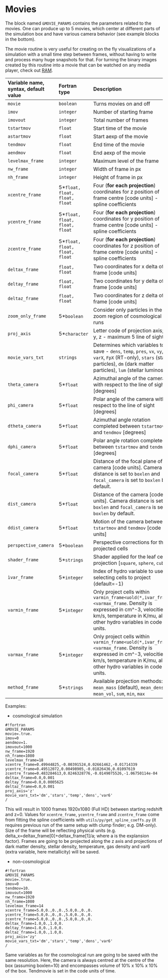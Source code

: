 

# Movies

The block named `&MOVIE_PARAMS` contains the parameters related to the movies. One can produce up to 5 movies, which center at different parts of the simulation box and have various camera behavior (see example blocks in the bottom). 

The movie routine is very useful for creating on the fly visualizations of a simulation with a small time step between frames, without having to write and process many huge snapshots for that. For turning the binary images created by this routine into a movie that can be watched on any media player, check out [RAM](https://bitbucket.org/biernacki/ram).

| Variable name, syntax, default value | Fortran type  | Description               |
|:---------------------------- |:------------- |:------------------------- |
| `movie`           | `boolean`   | Turns movies on and off |
| `imov`            | `integer `  | Number of starting frame |
| `imovout`         | `integer`   | Total number of frames |
| `tstartmov`       | `float`     | Start time of the movie |
| `astartmov`       | `float`     | Start aexp of the movie |
| `tendmov`         | `float`     | End time of the movie |
| `aendmov`         | `float`     | End aexp of the movie |
| `levelmax_frame`  | `integer`   | Maximum level of the frame |
| `nw_frame`        | `integer`   | Width of frame in px |
| `nh_frame`        | `integer`   | Height of frame in px |
| `xcentre_frame`   | 5*`float, float, float, float` | Four (**for each projection**) coordinates for z position of frame centre [code units] - spline coefficients |
| `ycentre_frame`   | 5*`float, float, float, float` | Four (**for each projection**) coordinates for y position of frame centre [code units] - spline coefficients |
| `zcentre_frame`   | 5*`float, float, float, float` | Four (**for each projection**) coordinates for z position of frame centre [code units] - spline coefficients |
| `deltax_frame`    | `float, float` | Two coordinates for x delta of frame [code units] |
| `deltay_frame`    | `float, float` | Two coordinates for y delta of frame [code units] |
| `deltaz_frame`    | `float, float` | Two coordinates for z delta of frame [code units] |
| `zoom_only_frame` | 5*`boolean`    | Consider only particles in the zoom region of cosmological runs |
| `proj_axis`       | 5*`character`  | Letter code of projection axis; x, y, z - maximum 5 line of sights |
| `movie_vars_txt`  | `strings` | Determines which variables to save - `dens`, `temp`, `pres`, `vx`, `vy`, `vz`, `varX`, `FpX` (RT-only), `stars` (star particles), `dm` (dark matter particles), `lum` (stellar luminosity) |
| `theta_camera`    | 5*`float` | Azimuthal angle of the camera with respect to the line of sight [degrees] |
| `phi_camera`      | 5*`float `    | Polar angle of the camera with respect to the line of sight [degrees] |
| `dtheta_camera`   | 5*`float `    | Azimuthal angle rotation completed between `tstartmov` and `tendmov` [degrees] |
| `dphi_camera`     | 5*`float `    | Polar angle rotation completed between `tstartmov` and `tendmov` [degrees] |
| `focal_camera`    | 5*`float `    | Distance of the focal plane of the camera [code units]. Camera distance is set to `boxlen` and `focal_camera` is set to `boxlen` by default. |
| `dist_camera`    | 5*`float `    | Distance of the camera [code units]. Camera distance is set to `boxlen` and `focal_camera` is set to `boxlen` by default. |
| `ddist_camera`    | 5*`float `    | Motion of the camera between `tstartmov` and `tendmov` [code units]|
| `perspective_camera`| 5*`boolean` | Perspective corrections for the projected cells |
| `shader_frame`| 5*`strings` | Shader applied for the leaf cells projection [`square`, `sphere`, `cube`] |
| `ìvar_frame`| 5*`integer` | Index of hydro variable to use for selecting cells to project (default=-1) |
| `varmin_frame`| 5*`integer` | Only project cells within `varmin_frame<uold(*,ivar_frame)<varmax_frame`. Density is expressed in cm^-3, velocities in km/s, temperature in K/mu, all other hydro variables in code units. |
| `varmax_frame`| 5*`integer` | Only project cells within `varmin_frame<uold(*,ivar_frame)<varmax_frame`. Density is expressed in cm^-3, velocities in km/s, temperature in K/mu, all other hydro variables in code units. |
| `method_frame` | 5*`strings` | Available projection methods: `mean_mass` (default), `mean_dens`, `mean_vol`, `sum`, `min`, `max` |

Examples:

* cosmological simulation
```
#!fortran
&MOVIE_PARAMS
movie=.true.
imov=0
aendmov=1.
imovout=1000
nw_frame=1920
nh_frame=1080
levelmax_frame=18
xcentre_frame=0.49944825,-0.00391524,0.02661462,-0.01714339
ycentre_frame=0.49512072,0.00498905,-0.01826436,0.01097619
zcentre_frame=0.483284613,0.0246328776,-0.0149075526,-1.06750114e-04
deltax_frame=0.0,0.001
deltay_frame=0.0,0.0005625
deltaz_frame=0.0,0.001
proj_axis='z'
movie_vars_txt='dm','stars','temp','dens','var6'
/
```

This will result in 1000 frames 1920x1080 (Full HD) between starting redshift and z=0. Values for `xcentre_frame`, `ycentre_frame` and `zcentre_frame` come from fitting the spline coefficients with `utils/py/get_spline_coeffs.py` (it requires previous run of the same setup with clump finder; e.g. DM-only). Size of the frame will be reflecting physical units (e.g. delta_x=deltax_frame[0]+deltax_frame[1]/a; where a is the explansion factor). Frames are going to be projected along the z axis and projections of dark matter density, stellar density, temperature, gas density and var6 (extra variable, here metallicity) will be saved.

* non-cosmological
```
#!fortran
&MOVIE_PARAMS
movie=.true.
imov=0
tendmov=10.
imovout=1000
nw_frame=1920
nh_frame=1080
levelmax_frame=14
xcentre_frame=5.0,0.,0.,0.,5.0,0.,0.,0.
ycentre_frame=5.0,0.,0.,0.,5.0,0.,0.,0.
zcentre_frame=5.0,0.,0.,0.,5.0,0.,0.,0.
deltax_frame=1.0,0.,1.0,0.
deltay_frame=1.0,0.,1.0,0.
deltaz_frame=1.0,0.,1.0,0.
proj_axis='zy'
movie_vars_txt='dm','stars','temp','dens','var6'
/
```
Same variables as for the cosmological run are going to be saved with the same resolution. Here, the camera is always centred at the centre of the box (assuming boxlen=10) and encompasses volume of 10% x 10% x 10% of the box. Tendmovie is set in the code units of time.